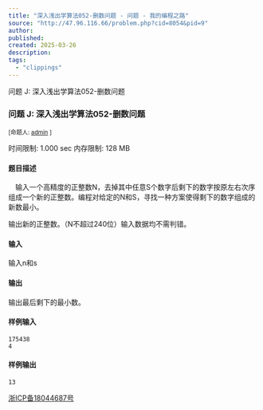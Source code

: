 ```yaml
---
title: "深入浅出学算法052-删数问题 - 问题 - 我的编程之路"
source: "http://47.96.116.66/problem.php?cid=8054&pid=9"
author:
published:
created: 2025-03-26
description:
tags:
  - "clippings"
---
```

问题 J: 深入浅出学算法052-删数问题

### 问题 J: 深入浅出学算法052-删数问题

<sub>[命题人: <span><a href="http://47.96.116.66/userinfo.php?user=admin">admin</a></span> ]</sub>

时间限制: 1.000 sec 内存限制: 128 MB  
  

#### 题目描述

 输入一个高精度的正整数N，去掉其中任意S个数字后剩下的数字按原左右次序组成一个新的正整数。编程对给定的N和S，寻找一种方案使得剩下的数字组成的新数最小。  

输出新的正整数。（N不超过240位）输入数据均不需判错。  

#### 输入

输入n和s

#### 输出

输出最后剩下的最小数。  

#### 样例输入

```
175438
4
```

#### 样例输出

```
13
```

  

[浙ICP备18044687号](http://beian.miit.gov.cn/)
